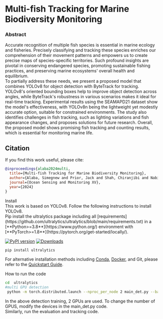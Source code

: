 # Multi-fish Tracking for Marine Biodiversity Monitoring
### Abstract
Accurate recognition of multiple fish species is essential in marine ecology and fisheries. Precisely classifying and tracking these species enriches our comprehension of their movement patterns and empowers us to create precise maps of species-specific territories. Such profound insights are pivotal in conserving endangered species, promoting sustainable fishing practices, and preserving marine ecosystems' overall health and equilibrium.  
To partially address these needs, we present a proposed model that combines YOLOv8 for object detection with ByteTrack for tracking. YOLOv8's oriented bounding boxes help to improve object detection across angles, while ByteTrack's robustness in various scenarios makes it ideal for real-time tracking. Experimental results using the SEAMAPD21 dataset show the model's effectiveness, with YOLOv8n being the lightweight yet modestly accurate option, suitable for constrained environments. The study also identifies challenges in fish tracking, such as lighting variations and fish appearance changes, and proposes solutions for future research. Overall, the proposed model shows promising fish tracking and counting results, which is essential for monitoring marine life.


## Citation
If you find this work useful, please cite:
```bib
@inproceedings{alaba2024multi,
  title={Multi-fish Tracking for Marine Biodiversity Monitoring},
  author={Alaba, Simegnew and Prior, Jack and Shah, Chiranjibi and Nabi, MM and Ball, John and Moorhead, Robert and Han, Deok and  Campbell, Matthew and Wallace, Farron and  Grossi, Matthew D. },
  journal={Ocean Sensing and Monitoring XV},
  year={2024}
}
```

<summary>Install</summary>
This work is based on YOLOv8. Follow the following instructions to install YOLOv8. <br> 
Pip install the ultralytics package including all [requirements](https://github.com/ultralytics/ultralytics/blob/main/requirements.txt) in a [**Python>=3.8**](https://www.python.org/) environment with [**PyTorch>=1.8**](https://pytorch.org/get-started/locally/).

[![PyPI version](https://badge.fury.io/py/ultralytics.svg)](https://badge.fury.io/py/ultralytics) [![Downloads](https://static.pepy.tech/badge/ultralytics)](https://pepy.tech/project/ultralytics)

```bash
pip install ultralytics
```

For alternative installation methods including [Conda](https://anaconda.org/conda-forge/ultralytics), [Docker](https://hub.docker.com/r/ultralytics/ultralytics), and Git, please refer to the [Quickstart Guide](https://docs.ultralytics.com/quickstart).

</details>
<summary>How to run the code</summary>

```bash
cd  ultralytics
#multi GPU detection
 python -m torch.distributed.launch --nproc_per_node 2 main_det.py --batch-size 64 --data coco.yaml --weights yolov5s.pt
```
In the above detection training, 2 GPUs are used. To change the number of GPUS, modify the devices in the main_det.py code. <br> 
Similarly, run the evaluation and tracking code.
